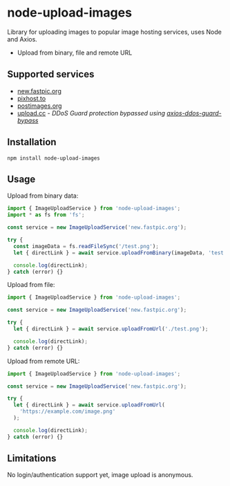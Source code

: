 # node-upload-images

Library for uploading images to popular image hosting services, uses Node and Axios.

- Upload from binary, file and remote URL

## Supported services

- [new.fastpic.org](https://new.fastpic.org)
- [pixhost.to](https://pixhost.to)
- [postimages.org](https://postimages.org)
- [upload.cc](https://upload.cc) - _DDoS Guard protection bypassed using [axios-ddos-guard-bypass](https://github.com/4miners/axios-ddos-guard-bypass)_

## Installation

```
npm install node-upload-images
```

## Usage

Upload from binary data:

```js
import { ImageUploadService } from 'node-upload-images';
import * as fs from 'fs';

const service = new ImageUploadService('new.fastpic.org');

try {
  const imageData = fs.readFileSync('/test.png');
  let { directLink } = await service.uploadFromBinary(imageData, 'test.png');

  console.log(directLink);
} catch (error) {}
```

Upload from file:

```js
import { ImageUploadService } from 'node-upload-images';

const service = new ImageUploadService('new.fastpic.org');

try {
  let { directLink } = await service.uploadFromUrl('./test.png');

  console.log(directLink);
} catch (error) {}
```

Upload from remote URL:

```js
import { ImageUploadService } from 'node-upload-images';

const service = new ImageUploadService('new.fastpic.org');

try {
  let { directLink } = await service.uploadFromUrl(
    'https://example.com/image.png'
  );

  console.log(directLink);
} catch (error) {}
```

## Limitations

No login/authentication support yet, image upload is anonymous.
